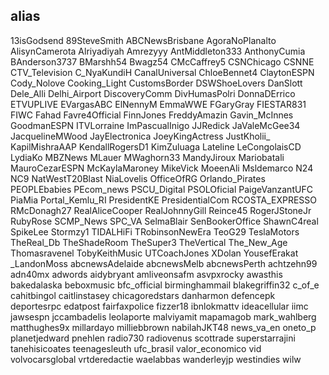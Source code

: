 alias
---
13isGodsend
89SteveSmith
ABCNewsBrisbane
AgoraNoPlanalto
AlisynCamerota
Alriyadiyah
Amrezyyy
AntMiddleton333
AnthonyCumia
BAnderson3737
BMarshh54
Bwagz54
CMcCaffrey5
CSNChicago
CSNNE
CTV_Television
C_NyaKundiH
CanalUniversal
ChloeBennet4
ClaytonESPN
Cody_Nolove
Cooking_Light
CustomsBorder
DSWShoeLovers
DanSlott
Dele_Alli
Delhi_Airport
DiscoveryComm
DivHumasPolri
DonnaDErrico
ETVUPLIVE
EVargasABC
ElNennyM
EmmaWWE
FGaryGray
FIESTAR831
FIWC
Fahad
Favre4Official
FinnJones
FreddyAmazin
Gavin_McInnes
GoodmanESPN
ITVLorraine
ImPascualInigo
JJRedick
JaValeMcGee34
JacquelineMWood
JayElectronica
JoeyKingActress
JustKholii_
KapilMishraAAP
KendallRogersD1
KimZuluaga
Lateline
LeCongolaisCD
LydiaKo
MBZNews
MLauer
MWaghorn33
MandyJiroux
Mariobatali
MauroCezarESPN
McKaylaMaroney
MikeVick
MoeenAli
Msldemarco
N24
NC9
NatWestT20Blast
NiaLovelis
OfficeOfRG
Orlando_Pirates
PEOPLEbabies
PEcom_news
PSCU_Digital
PSOLOficial
PaigeVanzantUFC
PiaMia
Portal_Kemlu_RI
PresidentKE
PresidentialCom
RCOSTA_EXPRESSO
RMcDonagh27
RealAliceCooper
RealJohnnyGill
Reince45
RogerJStoneJr
RubyRose
SCMP_News
SPC_VA
SelmaBlair
SenBookerOffice
ShawnC4real
SpikeLee
Stormzy1
TIDALHiFi
TRobinsonNewEra
TeoG29
TeslaMotors
TheReal_Db
TheShadeRoom
TheSuper3
TheVertical
The_New_Age
Thomasravenel
TobyKeithMusic
UTCoachJones
XDolan
YousefErakat
_LandonMoss
abcnewsAdelaide
abcnewsMelb
abcnewsPerth
achtzehn99
adn40mx
adwords
aidybryant
amliveonsafm
asvpxrocky
awasthis
bakedalaska
beboxmusic
bfc_official
birminghammail
blakegriffin32
c_of_e
cahitbingol
caitlinstasey
chicagoredstars
danharmon
defencepk
deportesrpc
edatpost
fairfaxpolice
fizzer18
ibnlokmattv
ideacellular
iimc
jawsespn
jccambadelis
leolaporte
malviyamit
mapamagob
mark_wahlberg
matthughes9x
millardayo
milliebbrown
nabilahJKT48
news_va_en
oneto_p
planetjedward
pnehlen
radio730
radiovenus
scottrade
superstarrajini
tanehisicoates
teenagesleuth
ufc_brasil
valor_economico
vid
volvocarsglobal
vrtderedactie
waelabbas
wanderleyjp
westindies
wilw
